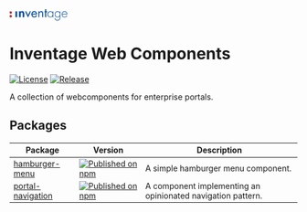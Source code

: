 <h1>
  <img
    width="20%"
    src="./docs/logo.svg"
    alt="Inventage AG"
  />
  <br>
  <br>
  Inventage Web Components
</h1>

[![License](https://img.shields.io/npm/l/@inventage-web-components/common?style=flat-square)](https://github.com/inventage/web-components/blob/main/LICENSE)
[![Release](https://img.shields.io/github/workflow/status/inventage/web-components/Release?style=flat-square)](https://github.com/inventage/web-components/actions)

A collection of webcomponents for enterprise portals.

## Packages

| Package                                                                                        | Version                                                                                                                                                                                          | Description                                                 |
| ---------------------------------------------------------------------------------------------- | ------------------------------------------------------------------------------------------------------------------------------------------------------------------------------------------------ | ----------------------------------------------------------- |
| [hamburger-menu](https://inventage.github.io/web-components/?path=/story/hamburger-menu)       | [![Published on npm](https://img.shields.io/npm/v/@inventage-web-components/hamburger-menu.svg?style=flat-square)](https://www.npmjs.com/package/@inventage-web-components/hamburger-menu)       | A simple hamburger menu component.                          |
| [portal-navigation](https://inventage.github.io/web-components/?path=/story/portal-navigation) | [![Published on npm](https://img.shields.io/npm/v/@inventage-web-components/portal-navigation.svg?style=flat-square)](https://www.npmjs.com/package/@inventage-web-components/portal-navigation) | A component implementing an opinionated navigation pattern. |
